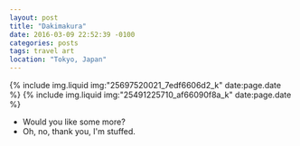 ```yaml
---
layout: post
title: "Dakimakura"
date: 2016-03-09 22:52:39 -0100
categories: posts
tags: travel art
location: "Tokyo, Japan"
---
```


{% include img.liquid img:"25697520021_7edf6606d2_k" date:page.date %}
{% include img.liquid img:"25491225710_af66090f8a_k" date:page.date %}

- Would you like some more?
- Oh, no, thank you, I'm stuffed.
